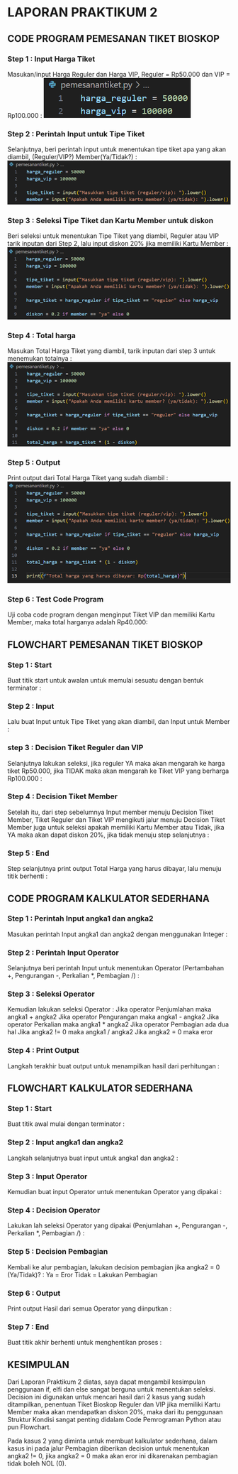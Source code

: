 # LAPORAN PRAKTIKUM 2

## CODE PROGRAM PEMESANAN TIKET BIOSKOP

### Step 1 : Input Harga Tiket
Masukan/input Harga Reguler dan Harga VIP, Reguler = Rp50.000 dan VIP = Rp100.000 :
![gambar1](ss/1.png)

### Step 2 : Perintah Input untuk Tipe Tiket
Selanjutnya, beri perintah input untuk menentukan tipe tiket apa yang akan diambil, (Reguler/VIP?) Member(Ya/Tidak?) :
![gambar1](ss/2.png)

### Step 3 : Seleksi Tipe Tiket dan Kartu Member untuk diskon
Beri seleksi untuk menentukan Tipe Tiket yang diambil, Reguler atau VIP tarik inputan dari Step 2, lalu input diskon 20% jika memiliki Kartu Member :
![gambar1](ss/3.png)

### Step 4 : Total harga 
Masukan Total Harga Tiket yang diambil, tarik inputan dari step 3 untuk menemukan totalnya :
![gambar1](ss/4.png)

### Step 5 : Output 
Print output dari Total Harga Tiket yang sudah diambil :
![gambar1](ss/5.png)

### Step 6 : Test Code Program
Uji coba code program dengan menginput Tiket VIP dan memiliki Kartu Member, maka total harganya adalah Rp40.000:


## FLOWCHART PEMESANAN TIKET BIOSKOP

### Step 1 : Start
Buat titik start untuk awalan untuk memulai sesuatu dengan bentuk terminator :


### Step 2 : Input 
Lalu buat Input untuk Tipe Tiket yang akan diambil, dan Input untuk Member :


### step 3 : Decision Tiket Reguler dan VIP
Selanjutnya lakukan seleksi, jika reguler YA maka akan mengarah ke harga tiket Rp50.000, jika TIDAK maka akan mengarah ke Tiket VIP yang berharga Rp100.000 :


### Step 4 : Decision Tiket Member
Setelah itu, dari step sebelumnya Input member menuju Decision Tiket Member, Tiket Reguler dan Tiket VIP mengikuti jalur menuju Decision Tiket Member juga untuk seleksi apakah memiliki Kartu Member atau Tidak, jika YA maka akan dapat diskon 20%, jika tidak menuju step selanjutnya :
 

### Step 5 : End
Step selanjutnya print output Total Harga yang harus dibayar, lalu menuju titik berhenti :




## CODE PROGRAM KALKULATOR SEDERHANA

### Step 1 : Perintah Input angka1 dan angka2
Masukan perintah Input angka1 dan angka2 dengan menggunakan Integer :


### Step 2 : Perintah Input Operator 
Selanjutnya beri perintah Input untuk menentukan Operator (Pertambahan +, Pengurangan -, Perkalian *, Pembagian /) :


### Step 3 : Seleksi Operator
Kemudian lakukan seleksi Operator :
Jika operator Penjumlahan maka angka1 + angka2
Jika operator Pengurangan maka angka1 - angka2
Jika operator Perkalian maka angka1 * angka2
Jika operator Pembagian ada dua hal 
	Jika angka2 != 0 maka angka1 / angka2
	Jika angka2 = 0 maka eror


### Step 4 : Print Output
Langkah terakhir buat output untuk menampilkan hasil dari perhitungan :



## FLOWCHART KALKULATOR SEDERHANA

### Step 1 : Start
Buat titik awal mulai dengan terminator :


### Step 2 : Input angka1 dan angka2
Langkah selanjutnya buat input untuk angka1 dan angka2 :


### Step 3 : Input Operator
Kemudian buat input Operator untuk menentukan Operator yang dipakai :


### Step 4 : Decision Operator
Lakukan lah seleksi Operator yang dipakai (Penjumlahan +, Pengurangan -, Perkalian *, Pembagian /) :


### Step 5 : Decision Pembagian
Kembali ke alur pembagian, lakukan decision pembagian jika angka2 = 0 (Ya/Tidak)? :
Ya = Eror
Tidak = Lakukan Pembagian 


### Step 6 : Output
Print output Hasil dari semua Operator yang diinputkan :


### Step 7 : End
Buat titik akhir berhenti untuk menghentikan proses :



## KESIMPULAN
Dari Laporan Praktikum 2 diatas, saya dapat mengambil kesimpulan penggunaan if, elfi dan else sangat berguna untuk menentukan seleksi. Decision ini digunakan untuk mencari hasil dari 2 kasus yang sudah ditampilkan, penentuan Tiket Bioskop Reguler dan VIP jika memiliki Kartu Member maka akan mendapatkan diskon 20%, maka dari itu penggunaan Struktur Kondisi sangat penting didalam Code Pemrograman Python atau pun Flowchart.

Pada kasus 2 yang diminta untuk membuat kalkulator sederhana, dalam kasus ini pada jalur Pembagian diberikan decision untuk menentukan angka2 != 0, jika angka2 = 0 maka akan eror ini dikarenakan pembagian tidak boleh NOL (0).